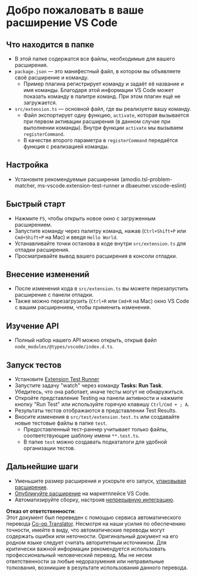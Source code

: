 <!--
CO_OP_TRANSLATOR_METADATA:
{
  "original_hash": "62b2632720dd39ef391d6b60b9b4bfb8",
  "translation_date": "2025-05-07T15:25:24+00:00",
  "source_file": "code/09.UpdateSamples/Aug/vscode/phiext/vsc-extension-quickstart.md",
  "language_code": "ru"
}
-->
# Добро пожаловать в ваше расширение VS Code

## Что находится в папке

* В этой папке содержатся все файлы, необходимые для вашего расширения.
* `package.json` — это манифестный файл, в котором вы объявляете своё расширение и команду.
  * Пример плагина регистрирует команду и задаёт её название и имя команды. Благодаря этой информации VS Code может показать команду в палитре команд. При этом плагин ещё не загружается.
* `src/extension.ts` — основной файл, где вы реализуете вашу команду.
  * Файл экспортирует одну функцию, `activate`, которая вызывается при первом активации расширения (в данном случае при выполнении команды). Внутри функции `activate` мы вызываем `registerCommand`.
  * В качестве второго параметра в `registerCommand` передаётся функция с реализацией команды.

## Настройка

* Установите рекомендуемые расширения (amodio.tsl-problem-matcher, ms-vscode.extension-test-runner и dbaeumer.vscode-eslint)

## Быстрый старт

* Нажмите `F5`, чтобы открыть новое окно с загруженным расширением.
* Запустите команду через палитру команд, нажав (`Ctrl+Shift+P` или `Cmd+Shift+P` на Mac) и введя `Hello World`.
* Устанавливайте точки останова в коде внутри `src/extension.ts` для отладки расширения.
* Просматривайте вывод вашего расширения в консоли отладки.

## Внесение изменений

* После изменения кода в `src/extension.ts` вы можете перезапустить расширение с панели отладки.
* Также можно перезагрузить (`Ctrl+R` или `Cmd+R` на Mac) окно VS Code с вашим расширением, чтобы применить изменения.

## Изучение API

* Полный набор нашего API можно открыть, открыв файл `node_modules/@types/vscode/index.d.ts`.

## Запуск тестов

* Установите [Extension Test Runner](https://marketplace.visualstudio.com/items?itemName=ms-vscode.extension-test-runner)
* Запустите задачу "watch" через команду **Tasks: Run Task**. Убедитесь, что она работает, иначе тесты могут не обнаружиться.
* Откройте представление Testing на панели активности и нажмите кнопку "Run Test" или используйте горячую клавишу `Ctrl/Cmd + ; A`.
* Результаты тестов отображаются в представлении Test Results.
* Вносите изменения в `src/test/extension.test.ts` или создавайте новые тестовые файлы в папке `test`.
  * Предоставленный тест-раннер учитывает только файлы, соответствующие шаблону имени `**.test.ts`.
  * В папке `test` можно создавать подкаталоги для удобной организации тестов.

## Дальнейшие шаги

* Уменьшите размер расширения и ускорьте его запуск, [упаковывая расширение](https://code.visualstudio.com/api/working-with-extensions/bundling-extension).
* [Опубликуйте расширение](https://code.visualstudio.com/api/working-with-extensions/publishing-extension) на маркетплейсе VS Code.
* Автоматизируйте сборку, настроив [непрерывную интеграцию](https://code.visualstudio.com/api/working-with-extensions/continuous-integration).

**Отказ от ответственности**:  
Этот документ был переведен с помощью сервиса автоматического перевода [Co-op Translator](https://github.com/Azure/co-op-translator). Несмотря на наши усилия по обеспечению точности, имейте в виду, что автоматические переводы могут содержать ошибки или неточности. Оригинальный документ на его родном языке следует считать авторитетным источником. Для критически важной информации рекомендуется использовать профессиональный человеческий перевод. Мы не несем ответственности за любые недоразумения или неправильные толкования, возникшие в результате использования данного перевода.